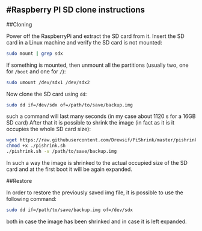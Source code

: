 #Raspberry PI SD clone instructions
---

##Cloning

Power off the RaspberryPi and extract the SD card from it.
Insert the SD card in a Linux machine and verify the SD card is not mounted:

```sh
sudo mount | grep sdx
```

If something is mounted, then unmount all the partitions (usually two, one for `/boot` and one for `/`):

```sh
sudo umount /dev/sdx1 /dev/sdx2
```

Now clone the SD card using `dd`:

```sh
sudo dd if=/dev/sdx of=/path/to/save/backup.img
```

such a command will last many seconds (in my case about 1120 s for a 16GB SD card)
After that it is possible to shrink the image (in fact as it is it occupies the whole SD card size):

```sh
wget https://raw.githubusercontent.com/Drewsif/PiShrink/master/pishrink.sh
chmod +x ./pishrink.sh
./pishrink.sh -v /path/to/save/backup.img
```

In such a way the image is shrinked to the actual occupied size of the SD card and at the first boot it will be again expanded. 


##Restore

In order to restore the previously saved img file, it is possible to use the following command:

```sh
sudo dd if=/path/to/save/backup.img of=/dev/sdx
```

both in case the image has been shrinked and in case it is left expanded. 	
